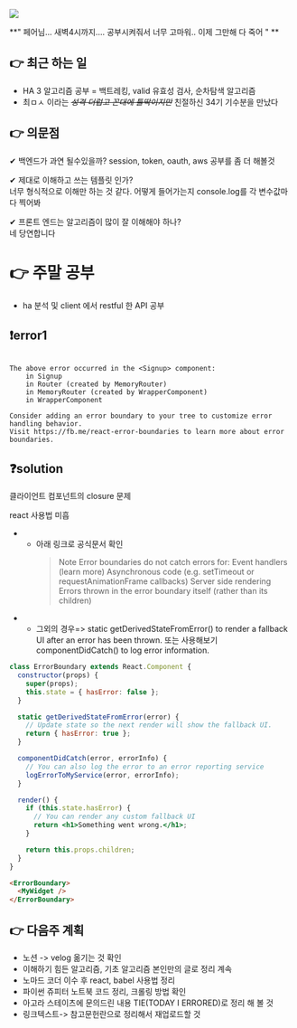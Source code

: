 ![](https://images.velog.io/images/ww3ysq/post/71cd450b-5d49-4cd6-a7bb-2b8f6d8fee06/image.png)

**" 페어님... 새벽4시까지.... 공부시켜줘서 너무 고마워.. 이제 그만해 다 죽어 "
**

## 👉 최근 하는 일

- HA 3 알고리즘 공부 = 백트레킹, valid 유효성 검사, 순차탐색 알고리즘
- 최ㅁㅅ 이라는 ~~_성격 더럽고 꼰대에 틀딱이지만_~~ 친절하신 34기 기수분을 만났다

## 👉 의문점

✔ 백엔드가 과연 될수있을까?
session, token, oauth, aws 공부를 좀 더 해볼것

✔ 제대로 이해하고 쓰는 템플릿 인가?  
너무 형식적으로 이해만 하는 것 같다.
어떻게 들어가는지 console.log를 각 변수값마다 찍어봐

✔ 프론트 엔드는 알고리즘이 많이 잘 이해해야 하나?  
네 당연합니다

# 👉 주말 공부

- ha 분석 및 client 에서 restful 한 API 공부

## ❗error1

```

The above error occurred in the <Signup> component:
    in Signup
    in Router (created by MemoryRouter)
    in MemoryRouter (created by WrapperComponent)
    in WrapperComponent

Consider adding an error boundary to your tree to customize error handling behavior.
Visit https://fb.me/react-error-boundaries to learn more about error boundaries.

```

## ❓solution

클라이언트 컴포넌트의 closure 문제

react 사용법 미흡

- - 아래 링크로 공식문서 확인
    > Note
    > Error boundaries do not catch errors for:
    > Event handlers (learn more)
    > Asynchronous code (e.g. setTimeout or requestAnimationFrame callbacks)
    > Server side rendering
    > Errors thrown in the error boundary itself (rather than its children)

- - 그외의 경우=> static getDerivedStateFromError() to render a fallback UI after an error has been thrown.
    또는 사용해보기 componentDidCatch() to log error information.

```jsx
class ErrorBoundary extends React.Component {
  constructor(props) {
    super(props);
    this.state = { hasError: false };
  }

  static getDerivedStateFromError(error) {
    // Update state so the next render will show the fallback UI.
    return { hasError: true };
  }

  componentDidCatch(error, errorInfo) {
    // You can also log the error to an error reporting service
    logErrorToMyService(error, errorInfo);
  }

  render() {
    if (this.state.hasError) {
      // You can render any custom fallback UI
      return <h1>Something went wrong.</h1>;
    }

    return this.props.children;
  }
}
```

```html
<ErrorBoundary>
  <MyWidget />
</ErrorBoundary>
```

## 👉 다음주 계획

- 노션 -> velog 옮기는 것 확인
- 이해하기 힘든 알고리즘, 기초 알고리즘 본인만의 글로 정리 계속
- 노마드 코더 이수 후 react, babel 사용법 정리
- 파이썬 쥬피터 노트북 코드 정리, 크롤링 방법 확인
- 아고라 스테이츠에 문의드린 내용 TIE(TODAY I ERRORED)로 정리 해 볼 것
- 링크텍스트-> 참고문헌란으로 정리해서 재업로드할 것
